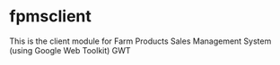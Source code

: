 # fpmsclient
This is the client module for Farm Products Sales Management System (using Google Web Toolkit) GWT
